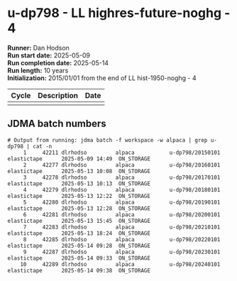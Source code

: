 # u-dp798 - LL highres-future-noghg - 4

**Runner:** Dan Hodson   
**Run start date:** 2025-05-09   
**Run completion date:** 2025-05-14  
**Run length:** 10 years    
**Initialization:** 2015/01/01 from the end of LL hist-1950-noghg - 4  


| Cycle | Description | Date |
| --- | --- | --- |
| | | |


## JDMA batch numbers
```
# Output from running: jdma batch -f workspace -w alpaca | grep u-dp798 | cat -n
     1	   42211 dlrhodso         alpaca           u-dp798/20150101 elastictape      2025-05-09 14:49  ON_STORAGE 
     2	   42277 dlrhodso         alpaca           u-dp798/20160101 elastictape      2025-05-13 10:08  ON_STORAGE 
     3	   42278 dlrhodso         alpaca           u-dp798/20170101 elastictape      2025-05-13 10:13  ON_STORAGE 
     4	   42279 dlrhodso         alpaca           u-dp798/20180101 elastictape      2025-05-13 12:22  ON_STORAGE 
     5	   42280 dlrhodso         alpaca           u-dp798/20190101 elastictape      2025-05-13 12:28  ON_STORAGE 
     6	   42281 dlrhodso         alpaca           u-dp798/20200101 elastictape      2025-05-13 15:45  ON_STORAGE 
     7	   42283 dlrhodso         alpaca           u-dp798/20210101 elastictape      2025-05-13 18:24  ON_STORAGE 
     8	   42285 dlrhodso         alpaca           u-dp798/20220101 elastictape      2025-05-14 09:28  ON_STORAGE 
     9	   42287 dlrhodso         alpaca           u-dp798/20230101 elastictape      2025-05-14 09:33  ON_STORAGE 
    10	   42289 dlrhodso         alpaca           u-dp798/20240101 elastictape      2025-05-14 09:38  ON_STORAGE 

```
